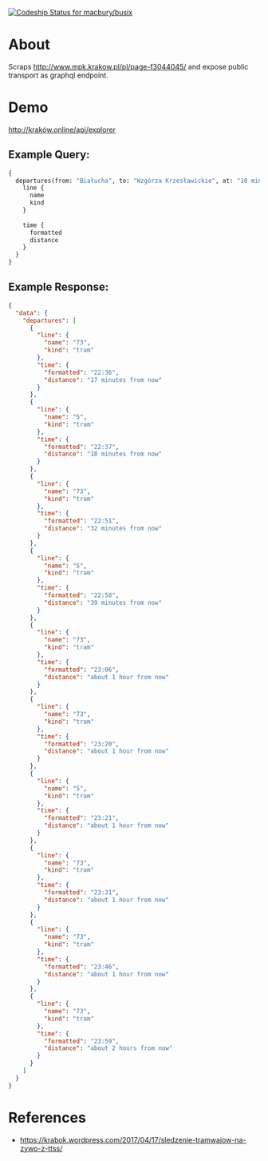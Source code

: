 [ ![Codeship Status for macbury/busix](https://app.codeship.com/projects/ca0af0d0-a30f-0136-e159-3a2d92578496/status?branch=master)](https://app.codeship.com/projects/307233)

# About

Scraps http://www.mpk.krakow.pl/pl/page-f3044045/ and expose public transport as graphql endpoint. 

# Demo

http://kraków.online/api/explorer

## Example Query:

```graphql
{
  departures(from: "Białucha", to: "Wzgórza Krzesławickie", at: "10 minutes from now"){
    line {
      name
      kind
    }
    
    time {
      formatted
      distance
    }
  }
}
```

## Example Response:

```json
{
  "data": {
    "departures": [
      {
        "line": {
          "name": "73",
          "kind": "tram"
        },
        "time": {
          "formatted": "22:36",
          "distance": "17 minutes from now"
        }
      },
      {
        "line": {
          "name": "5",
          "kind": "tram"
        },
        "time": {
          "formatted": "22:37",
          "distance": "18 minutes from now"
        }
      },
      {
        "line": {
          "name": "73",
          "kind": "tram"
        },
        "time": {
          "formatted": "22:51",
          "distance": "32 minutes from now"
        }
      },
      {
        "line": {
          "name": "5",
          "kind": "tram"
        },
        "time": {
          "formatted": "22:58",
          "distance": "39 minutes from now"
        }
      },
      {
        "line": {
          "name": "73",
          "kind": "tram"
        },
        "time": {
          "formatted": "23:06",
          "distance": "about 1 hour from now"
        }
      },
      {
        "line": {
          "name": "73",
          "kind": "tram"
        },
        "time": {
          "formatted": "23:20",
          "distance": "about 1 hour from now"
        }
      },
      {
        "line": {
          "name": "5",
          "kind": "tram"
        },
        "time": {
          "formatted": "23:21",
          "distance": "about 1 hour from now"
        }
      },
      {
        "line": {
          "name": "73",
          "kind": "tram"
        },
        "time": {
          "formatted": "23:31",
          "distance": "about 1 hour from now"
        }
      },
      {
        "line": {
          "name": "73",
          "kind": "tram"
        },
        "time": {
          "formatted": "23:46",
          "distance": "about 1 hour from now"
        }
      },
      {
        "line": {
          "name": "73",
          "kind": "tram"
        },
        "time": {
          "formatted": "23:59",
          "distance": "about 2 hours from now"
        }
      }
    ]
  }
}
```


# References
* https://krabok.wordpress.com/2017/04/17/sledzenie-tramwajow-na-zywo-z-ttss/
